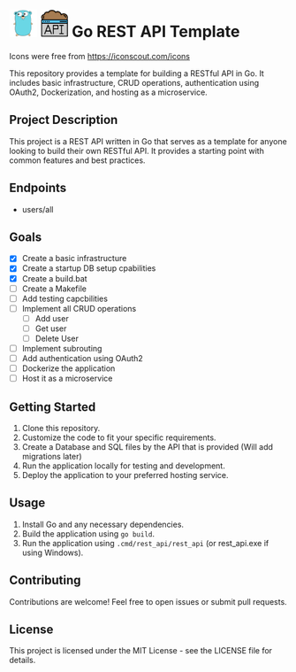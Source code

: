 # <img src="icons\go.svg" alt="go-icon" width="50" height="50"> <img src="icons\api.svg" alt="go-icon" width="50" height="50"> Go REST API Template 

Icons were free from https://iconscout.com/icons <br>

This repository provides a template for building a RESTful API in Go. It includes basic infrastructure, CRUD operations, authentication using OAuth2, Dockerization, and hosting as a microservice.

## Project Description
This project is a REST API written in Go that serves as a template for anyone looking to build their own RESTful API. It provides a starting point with common features and best practices.

## Endpoints
- users/all

## Goals
- [X] Create a basic infrastructure
- [X] Create a startup DB setup cpabilities
- [X] Create a build.bat
- [ ] Create a Makefile
- [ ] Add testing capcbilities
- [ ] Implement all CRUD operations
    - [ ] Add user
    - [ ] Get user
    - [ ] Delete User
- [ ] Implement subrouting
- [ ] Add authentication using OAuth2
- [ ] Dockerize the application
- [ ] Host it as a microservice

## Getting Started
1. Clone this repository.
2. Customize the code to fit your specific requirements.
3. Create a Database and SQL files by the API that is provided (Will add migrations later)
3. Run the application locally for testing and development.
4. Deploy the application to your preferred hosting service.

## Usage
1. Install Go and any necessary dependencies.
2. Build the application using `go build`.
3. Run the application using `.cmd/rest_api/rest_api` (or rest_api.exe if using Windows).

## Contributing
Contributions are welcome! Feel free to open issues or submit pull requests.

## License
This project is licensed under the MIT License - see the LICENSE file for details.
